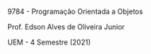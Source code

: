 9784 - Programação Orientada a Objetos

Prof. Edson Alves de Oliveira Junior

UEM - 4 Semestre (2021)
